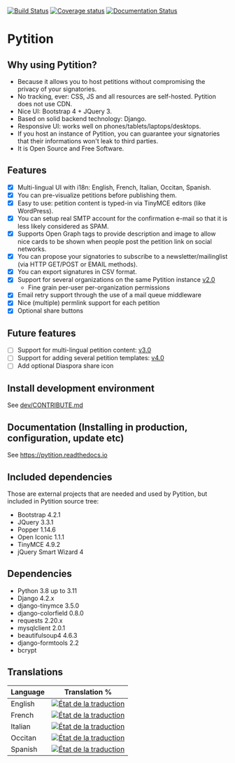 [![Build Status](http://jenkins.sionneau.net:8080/buildStatus/icon?job=Pytition/master)](http://jenkins.sionneau.net:8080/job/Pytition/job/master/) [![Coverage status](https://img.shields.io/jenkins/coverage/cobertura/http/jenkins.sionneau.net:8080/job/Pytition/job/master.svg)](http://jenkins.sionneau.net:8080/job/Pytition/job/master/lastBuild/cobertura/) [![Documentation Status](https://readthedocs.org/projects/pytition/badge/?version=latest)](https://pytition.readthedocs.io/en/latest/?badge=latest)

# Pytition

## Why using Pytition?

* Because it allows you to host petitions without compromising the privacy of your signatories.
* No tracking, ever: CSS, JS and all resources are self-hosted. Pytition does not use CDN.
* Nice UI: Bootstrap 4 + JQuery 3.
* Based on solid backend technology: Django.
* Responsive UI: works well on phones/tablets/laptops/desktops.
* If you host an instance of Pytition, you can guarantee your signatories that their informations won't leak to third parties.
* It is Open Source and Free Software.

## Features

* [x] Multi-lingual UI with i18n: English, French, Italian, Occitan, Spanish.
* [x] You can pre-visualize petitions before publishing them.
* [x] Easy to use: petition content is typed-in via TinyMCE editors (like WordPress).
* [x] You can setup real SMTP account for the confirmation e-mail so that it is less likely considered as SPAM.
* [x] Supports Open Graph tags to provide description and image to allow nice cards to be shown when people post the petition link on social networks.
* [x] You can propose your signatories to subscribe to a newsletter/mailinglist (via HTTP GET/POST or EMAIL methods).
* [x] You can export signatures in CSV format.
* [x] Support for several organizations on the same Pytition instance [v2.0](https://github.com/pytition/Pytition/milestone/2)
  * Fine grain per-user per-organization permissions
* [x] Email retry support through the use of a mail queue middleware
* [x] Nice (multiple) permlink support for each petition
* [x] Optional share buttons

## Future features

* [ ] Support for multi-lingual petition content: [v3.0](https://github.com/pytition/Pytition/milestone/3)
* [ ] Support for adding several petition templates: [v4.0](https://github.com/pytition/Pytition/milestone/4)
* [ ] Add optional Diaspora share icon

## Install development environment

See [dev/CONTRIBUTE.md](dev/CONTRIBUTE.md)

## Documentation (Installing in production, configuration, update etc)

See https://pytition.readthedocs.io

## Included dependencies

Those are external projects that are needed and used by Pytition, but included in Pytition source tree:

* Bootstrap 4.2.1
* JQuery 3.3.1
* Popper 1.14.6
* Open Iconic 1.1.1
* TinyMCE 4.9.2
* jQuery Smart Wizard 4

## Dependencies

* Python 3.8 up to 3.11
* Django 4.2.x
* django-tinymce 3.5.0
* django-colorfield 0.8.0
* requests 2.20.x
* mysqlclient 2.0.1
* beautifulsoup4 4.6.3
* django-formtools 2.2
* bcrypt

## Translations

| Language      | Translation % |
| ------------- | ------------- |
| English       | <a href="https://weblate.framasoft.org/engage/pytition/en/?utm_source=widget"><img src="https://weblate.framasoft.org/widgets/pytition/en/pytitions/svg-badge.svg" alt="État de la traduction" /></a>|
| French  | <a href="https://weblate.framasoft.org/engage/pytition/fr_FR/?utm_source=widget"><img src="https://weblate.framasoft.org/widgets/pytition/fr_FR/pytitions/svg-badge.svg" alt="État de la traduction" /></a>|
| Italian       | <a href="https://weblate.framasoft.org/engage/pytition/it/?utm_source=widget"><img src="https://weblate.framasoft.org/widgets/pytition/it/pytitions/svg-badge.svg" alt="État de la traduction" /></a>|
| Occitan       | <a href="https://weblate.framasoft.org/engage/pytition/oc/?utm_source=widget"><img src="https://weblate.framasoft.org/widgets/pytition/oc/pytitions/svg-badge.svg" alt="État de la traduction" /></a> |
| Spanish       | <a href="https://weblate.framasoft.org/engage/pytition/es/?utm_source=widget"><img src="https://weblate.framasoft.org/widgets/pytition/es/pytitions/svg-badge.svg" alt="État de la traduction" /></a> |
